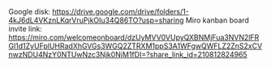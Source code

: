 Google disk: https://drive.google.com/drive/folders/1-4kJ6dL4VKznLKqrVruPjkOIu34Q86TO?usp=sharing
Miro kanban board invite link: https://miro.com/welcomeonboard/dzUyMVV0VUpyQXBNMjFua3NVN2lFRGl1d1ZyUFplUHRadXhGVGs3WGQ2ZTRXM1ppS3A1WFgwQWFLZ2ZnS2xCVnwzNDU4NzY0NTUwNzc3Njk0NjM1fDI=?share_link_id=210812824965
